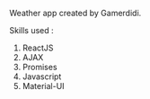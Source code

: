 Weather app created by Gamerdidi.

Skills used : 
1. ReactJS
2. AJAX
3. Promises
5. Javascript
6. Material-UI
